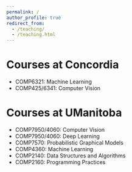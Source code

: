 ```yaml
---
permalink: /
author_profile: true
redirect_from: 
  - /teaching/
  - /teaching.html
---
```


Courses at Concordia
======
* COMP6321: Machine Learning
* COMP425/6341: Computer Vision

Courses at UManitoba
======
* COMP7950/4060: Computer Vision
* COMP7950/4060: Deep Learning
* COMP7570: Probabilistic Graphical Models
* COMP4360: Machine Learning
* COMP2140: Data Structures and Algorithms
* COMP2160: Programming Practices
